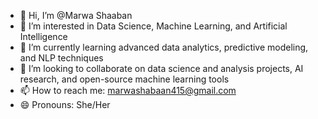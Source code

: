 - 👋 Hi, I’m @Marwa Shaaban
- 👀 I’m interested in Data Science, Machine Learning, and Artificial Intelligence
- 🌱 I’m currently learning advanced data analytics, predictive modeling, and NLP techniques
- 💞️ I’m looking to collaborate on data science and analysis projects, AI research, and open-source machine learning tools
- 📫 How to reach me: marwashabaan415@gmail.com 
- 😄 Pronouns: She/Her


<!---
MarwaShaaban20/MarwaShaaban20 is a ✨ special ✨ repository because its `README.md` (this file) appears on your GitHub profile.
You can click the Preview link to take a look at your changes.
--->
